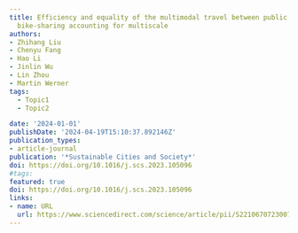 ```yaml
---
title: Efficiency and equality of the multimodal travel between public transit and
  bike-sharing accounting for multiscale
authors:
- Zhihang Liu
- Chenyu Fang
- Hao Li
- Jinlin Wu
- Lin Zhou
- Martin Werner
tags:
  - Topic1
  - Topic2

date: '2024-01-01'
publishDate: '2024-04-19T15:10:37.892146Z'
publication_types:
- article-journal
publication: '*Sustainable Cities and Society*'
doi: https://doi.org/10.1016/j.scs.2023.105096
#tags:
featured: true
doi: https://doi.org/10.1016/j.scs.2023.105096
links:
- name: URL
  url: https://www.sciencedirect.com/science/article/pii/S2210670723007060
---
```

